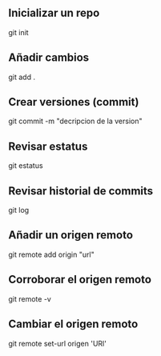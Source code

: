 ## Inicializar un repo

git init

## Añadir cambios
git add .

## Crear versiones (commit)

git commit -m "decripcion de la version"

## Revisar estatus
git estatus

## Revisar historial de commits

git log


## Añadir un origen remoto

git remote add origin "url"

## Corroborar el origen remoto 

git remote -v

## Cambiar el origen remoto

git remote set-url origen 'URl'